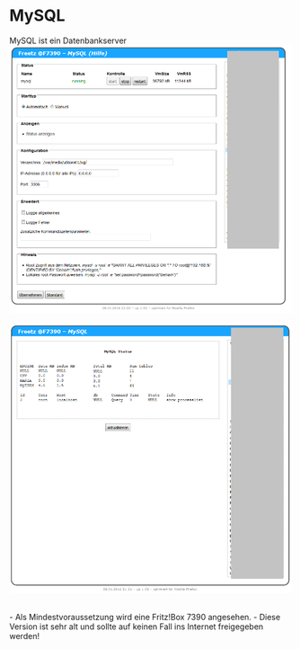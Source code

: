 # MySQL
MySQL ist ein Datenbankserver
<br>
<a href='../../docs/screenshots/000-PKG_mysql.png'><img src='../../docs/screenshots/000-PKG_mysql.png' height='33%'></a>
&emsp;
<a href='../../docs/screenshots/000-PKG_mysql_status.png'><img src='../../docs/screenshots/000-PKG_mysql_status.png' height='33%'></a>
<br>

<br>
 - Als Mindestvoraussetzung wird eine Fritz!Box 7390 angesehen.
 - Diese Version ist sehr alt und sollte auf keinen Fall ins Internet freigegeben werden!

